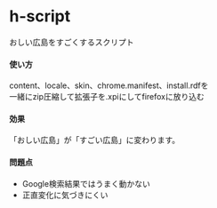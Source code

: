 h-script
========

おしい広島をすごくするスクリプト  

#### 使い方
content、locale、skin、chrome.manifest、install.rdfを  
一緒にzip圧縮して拡張子を.xpiにしてfirefoxに放り込む  
  
#### 効果 
「おしい広島」が「すごい広島」に変わります。  
  
#### 問題点 
* Google検索結果ではうまく動かない  
* 正直変化に気づきにくい
